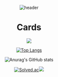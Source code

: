 <div align="center">

![header](https://capsule-render.vercel.app/api?type=waving&color=A0CAFF&height=250&section=header&text=SOROHUE&fontSize=60&fontColor=ffffff)

# Cards
<a href="https://github.com/sorohue"><img src="https://hits.seeyoufarm.com/api/count/incr/badge.svg?url=https://github.com/sorohue&count_bg=%23000000&title_bg=%23000000&icon=github.svg&icon_color=%23E7E7E7&title=GitHub&edge_flat=false)"/></a>

[![Top Langs](https://github-readme-stats.vercel.app/api/top-langs/?username=sorohue)](https://github.com/sorohue/github-readme-stats)

![Anurag's GitHub stats](https://github-readme-stats.vercel.app/api?username=sorohue&show_icons=true&theme=tokyonight)

[![Solved.ac](http://mazassumnida.wtf/api/v2/generate_badge?boj=sorohue)](https://solved.ac/sorohue)<img src="http://mazandi.herokuapp.com/api?handle=sorohue&theme=cold"/>

</div>
